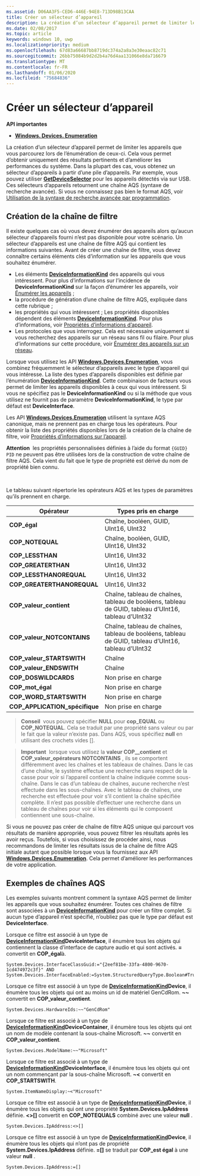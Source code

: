 ```yaml
---
ms.assetid: D06AA3F5-CED6-446E-94E8-713D98B13CAA
title: Créer un sélecteur d’appareil
description: La création d’un sélecteur d’appareil permet de limiter les appareils que vous parcourez lors de l’énumération de ceux-ci.
ms.date: 02/08/2017
ms.topic: article
keywords: windows 10, uwp
ms.localizationpriority: medium
ms.openlocfilehash: 67d83a66687bb8719dc374a2a8a3e30eaac82c71
ms.sourcegitcommit: 26bb75084b9d2d2b4a76d4aa131066e8da716679
ms.translationtype: MT
ms.contentlocale: fr-FR
ms.lasthandoff: 01/06/2020
ms.locfileid: "75684836"
---
```

# <a name="build-a-device-selector"></a>Créer un sélecteur d’appareil



**API importantes**

- [**Windows. Devices. Enumeration**](https://docs.microsoft.com/uwp/api/Windows.Devices.Enumeration)

La création d’un sélecteur d’appareil permet de limiter les appareils que vous parcourez lors de l’énumération de ceux-ci. Cela vous permet d’obtenir uniquement des résultats pertinents et d’améliorer les performances du système. Dans la plupart des cas, vous obtenez un sélecteur d’appareils à partir d’une pile d’appareils. Par exemple, vous pouvez utiliser [**GetDeviceSelector**](https://docs.microsoft.com/uwp/api/windows.devices.usb.usbdevice.getdeviceselector) pour les appareils détectés via sur USB. Ces sélecteurs d’appareils retournent une chaîne AQS (syntaxe de recherche avancée). Si vous ne connaissez pas bien le format AQS, voir [Utilisation de la syntaxe de recherche avancée par programmation](https://docs.microsoft.com/windows/desktop/search/-search-3x-advancedquerysyntax).

## <a name="building-the-filter-string"></a>Création de la chaîne de filtre

Il existe quelques cas où vous devez énumérer des appareils alors qu’aucun sélecteur d’appareils fourni n’est pas disponible pour votre scénario. Un sélecteur d’appareils est une chaîne de filtre AQS qui contient les informations suivantes. Avant de créer une chaîne de filtre, vous devez connaître certains éléments clés d’information sur les appareils que vous souhaitez énumérer.

-   Les éléments [**DeviceInformationKind**](https://docs.microsoft.com/uwp/api/Windows.Devices.Enumeration.DeviceInformationKind) des appareils qui vous intéressent. Pour plus d’informations sur l’incidence de **DeviceInformationKind** sur la façon d’énumérer les appareils, voir [Énumérer les appareils](enumerate-devices.md) ;
-   la procédure de génération d’une chaîne de filtre AQS, expliquée dans cette rubrique ;
-   les propriétés qui vous intéressent ; Les propriétés disponibles dépendent des éléments [**DeviceInformationKind**](https://docs.microsoft.com/uwp/api/Windows.Devices.Enumeration.DeviceInformationKind). Pour plus d’informations, voir [Propriétés d’informations d’appareil](device-information-properties.md).
-   Les protocoles que vous interrogez. Cela est nécessaire uniquement si vous recherchez des appareils sur un réseau sans fil ou filaire. Pour plus d’informations sur cette procédure, voir [Énumérer des appareils sur un réseau](enumerate-devices-over-a-network.md).

Lorsque vous utilisez les API [**Windows.Devices.Enumeration**](https://docs.microsoft.com/uwp/api/Windows.Devices.Enumeration), vous combinez fréquemment le sélecteur d’appareils avec le type d’appareil qui vous intéresse. La liste des types d’appareils disponibles est définie par l’énumération [**DeviceInformationKind**](https://docs.microsoft.com/uwp/api/Windows.Devices.Enumeration.DeviceInformationKind). Cette combinaison de facteurs vous permet de limiter les appareils disponibles à ceux qui vous intéressent. Si vous ne spécifiez pas le **DeviceInformationKind** ou si la méthode que vous utilisez ne fournit pas de paramètre **DeviceInformationKind**, le type par défaut est **DeviceInterface**.

Les API [**Windows.Devices.Enumeration**](https://docs.microsoft.com/uwp/api/Windows.Devices.Enumeration) utilisent la syntaxe AQS canonique, mais ne prennent pas en charge tous les opérateurs. Pour obtenir la liste des propriétés disponibles lors de la création de la chaîne de filtre, voir [Propriétés d’informations sur l’appareil](device-information-properties.md).

**Attention**  les propriétés personnalisées définies à l’aide du format `{GUID} PID` ne peuvent pas être utilisées lors de la construction de votre chaîne de filtre AQS. Cela vient du fait que le type de propriété est dérivé du nom de propriété bien connu.

 

Le tableau suivant répertorie les opérateurs AQS et les types de paramètres qu’ils prennent en charge.

| Opérateur                       | Types pris en charge                                                             |
|--------------------------------|-----------------------------------------------------------------------------|
| **COP\_égal**                 | Chaîne, booléen, GUID, UInt16, UInt32                                       |
| **COP\_NOTEQUAL**              | Chaîne, booléen, GUID, UInt16, UInt32                                       |
| **COP\_LESSTHAN**              | UInt16, UInt32                                                              |
| **COP\_GREATERTHAN**           | UInt16, UInt32                                                              |
| **COP\_LESSTHANOREQUAL**       | UInt16, UInt32                                                              |
| **COP\_GREATERTHANOREQUAL**    | UInt16, UInt32                                                              |
| **COP\_valeur\_contient**       | Chaîne, tableau de chaînes, tableau de booléens, tableau de GUID, tableau d’UInt16, tableau d’UInt32 |
| **COP\_valeur\_NOTCONTAINS**    | Chaîne, tableau de chaînes, tableau de booléens, tableau de GUID, tableau d’UInt16, tableau d’UInt32 |
| **COP\_valeur\_STARTSWITH**     | Chaîne                                                                      |
| **COP\_valeur\_ENDSWITH**       | Chaîne                                                                      |
| **COP\_DOSWILDCARDS**          | Non prise en charge                                                               |
| **COP\_mot\_égal**           | Non prise en charge                                                               |
| **COP\_WORD\_STARTSWITH**      | Non prise en charge                                                               |
| **COP\_APPLICATION\_spécifique** | Non prise en charge                                                               |


> **Conseil**  vous pouvez spécifier **NULL** pour **cop\_EQUAL** ou **COP\_NOTEQUAL**. Cela se traduit par une propriété sans valeur ou par le fait que la valeur n’existe pas. Dans AQS, vous spécifiez **null** en utilisant des crochets vides \[\].

> **Important**  lorsque vous utilisez la **valeur COP\_\_contient** et **COP\_valeur\_opérateurs NOTCONTAINS** , ils se comportent différemment avec les chaînes et les tableaux de chaînes. Dans le cas d’une chaîne, le système effectue une recherche sans respect de la casse pour voir si l’appareil contient la chaîne indiquée comme sous-chaîne. Dans le cas d’un tableau de chaînes, aucune recherche n’est effectuée dans les sous-chaînes. Avec le tableau de chaînes, une recherche est effectuée pour voir s’il contient la chaîne spécifiée complète. Il n’est pas possible d’effectuer une recherche dans un tableau de chaînes pour voir si les éléments qui le composent contiennent une sous-chaîne.

Si vous ne pouvez pas créer de chaîne de filtre AQS unique qui parcourt vos résultats de manière appropriée, vous pouvez filtrer les résultats après les avoir reçus. Toutefois, si vous choisissez de procéder ainsi, nous recommandons de limiter les résultats issus de la chaîne de filtre AQS initiale autant que possible lorsque vous la fournissez aux API [**Windows.Devices.Enumeration**](https://docs.microsoft.com/uwp/api/Windows.Devices.Enumeration). Cela permet d’améliorer les performances de votre application.

## <a name="aqs-string-examples"></a>Exemples de chaînes AQS

Les exemples suivants montrent comment la syntaxe AQS permet de limiter les appareils que vous souhaitez énumérer. Toutes ces chaînes de filtre sont associées à un [**DeviceInformationKind**](https://docs.microsoft.com/uwp/api/Windows.Devices.Enumeration.DeviceInformationKind) pour créer un filtre complet. Si aucun type d’appareil n’est spécifié, n’oubliez pas que le type par défaut est **DeviceInterface**.

Lorsque ce filtre est associé à un type de [**DeviceInformationKind**](https://docs.microsoft.com/uwp/api/Windows.Devices.Enumeration.DeviceInformationKind)**DeviceInterface**, il énumère tous les objets qui contiennent la classe d’interface de capture audio et qui sont activés. **=** convertit en **COP\_égal**à.

``` syntax
System.Devices.InterfaceClassGuid:="{2eef81be-33fa-4800-9670-1cd474972c3f}" AND
System.Devices.InterfaceEnabled:=System.StructuredQueryType.Boolean#True
```

Lorsque ce filtre est associé à un type de [**DeviceInformationKind**](https://docs.microsoft.com/uwp/api/Windows.Devices.Enumeration.DeviceInformationKind)**Device**, il énumère tous les objets qui ont au moins un id de matériel GenCdRom. **~~** convertit en **COP\_valeur\_contient**.

``` syntax
System.Devices.HardwareIds:~~"GenCdRom"
```

Lorsque ce filtre est associé à un type de [**DeviceInformationKind**](https://docs.microsoft.com/uwp/api/Windows.Devices.Enumeration.DeviceInformationKind)**DeviceContainer**, il énumère tous les objets qui ont un nom de modèle contenant la sous-chaîne Microsoft. **~~** convertit en **COP\_valeur\_contient**.

``` syntax
System.Devices.ModelName:~~"Microsoft"
```

Lorsque ce filtre est associé à un type de [**DeviceInformationKind**](https://docs.microsoft.com/uwp/api/Windows.Devices.Enumeration.DeviceInformationKind)**DeviceInterface**, il énumère tous les objets qui ont un nom commençant par la sous-chaîne Microsoft. **~&lt;** convertit en **COP\_STARTSWITH**.

``` syntax
System.ItemNameDisplay:~<"Microsoft"
```

Lorsque ce filtre est associé à un type de [**DeviceInformationKind**](https://docs.microsoft.com/uwp/api/Windows.Devices.Enumeration.DeviceInformationKind)**Device**, il énumère tous les objets qui ont une propriété **System.Devices.IpAddress** définie. **&lt;&gt;\[\]** convertit en **COP\_NOTEQUALS** combiné avec une valeur **null** .

``` syntax
System.Devices.IpAddress:<>[]
```

Lorsque ce filtre est associé à un type de [**DeviceInformationKind**](https://docs.microsoft.com/uwp/api/Windows.Devices.Enumeration.DeviceInformationKind)**Device**, il énumère tous les objets qui n’ont pas de propriété **System.Devices.IpAddress** définie. **=\[\]** se traduit par **COP\_est égal** à une valeur **null** .

``` syntax
System.Devices.IpAddress:=[]
```

 

 

